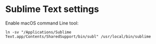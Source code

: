 # Sublime Text settings

Enable macOS command Line tool:

```shell
ln -sv "/Applications/Sublime Text.app/Contents/SharedSupport/bin/subl" /usr/local/bin/sublime

```
